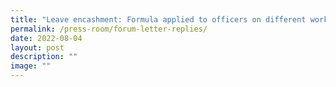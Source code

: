 ```yaml
---
title: "Leave encashment: Formula applied to officers on different work schedules"
permalink: /press-room/forum-letter-replies/
date: 2022-08-04
layout: post
description: ""
image: ""
---
```

